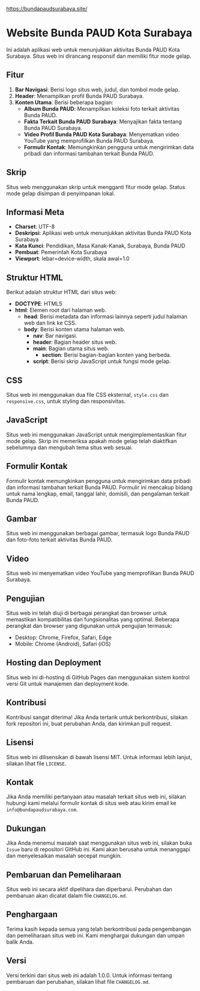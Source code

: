 https://bundapaudsurabaya.site/

# Website Bunda PAUD Kota Surabaya

Ini adalah aplikasi web untuk menunjukkan aktivitas Bunda PAUD Kota Surabaya. Situs web ini dirancang responsif dan memiliki fitur mode gelap.

## Fitur

1. **Bar Navigasi**: Berisi logo situs web, judul, dan tombol mode gelap.
2. **Header**: Menampilkan profil Bunda PAUD Surabaya.
3. **Konten Utama**: Berisi beberapa bagian:
    - **Album Bunda PAUD**: Menampilkan koleksi foto terkait aktivitas Bunda PAUD.
    - **Fakta Terkait Bunda PAUD Surabaya**: Menyajikan fakta tentang Bunda PAUD Surabaya.
    - **Video Profil Bunda PAUD Kota Surabaya**: Menyematkan video YouTube yang memprofilkan Bunda PAUD Surabaya.
    - **Formulir Kontak**: Memungkinkan pengguna untuk mengirimkan data pribadi dan informasi tambahan terkait Bunda PAUD.

## Skrip

Situs web menggunakan skrip untuk mengganti fitur mode gelap. Status mode gelap disimpan di penyimpanan lokal.

## Informasi Meta

- **Charset**: UTF-8
- **Deskripsi**: Aplikasi web untuk menunjukkan aktivitas Bunda PAUD Kota Surabaya
- **Kata Kunci**: Pendidikan, Masa Kanak-Kanak, Surabaya, Bunda PAUD
- **Pembuat**: Pemerintah Kota Surabaya
- **Viewport**: lebar=device-width, skala awal=1.0

## Struktur HTML

Berikut adalah struktur HTML dari situs web:

- **DOCTYPE**: HTML5
- **html**: Elemen root dari halaman web.
  - **head**: Berisi metadata dan informasi lainnya seperti judul halaman web dan link ke CSS.
  - **body**: Berisi konten utama halaman web.
    - **nav**: Bar navigasi.
    - **header**: Bagian header situs web.
    - **main**: Bagian utama situs web.
      - **section**: Berisi bagian-bagian konten yang berbeda.
    - **script**: Berisi skrip JavaScript untuk fungsi mode gelap.

## CSS

Situs web ini menggunakan dua file CSS eksternal, `style.css` dan `responsive.css`, untuk styling dan responsivitas.

## JavaScript

Situs web ini menggunakan JavaScript untuk mengimplementasikan fitur mode gelap. Skrip ini memeriksa apakah mode gelap telah diaktifkan sebelumnya dan mengubah tema situs web sesuai.

## Formulir Kontak

Formulir kontak memungkinkan pengguna untuk mengirimkan data pribadi dan informasi tambahan terkait Bunda PAUD. Formulir ini mencakup bidang untuk nama lengkap, email, tanggal lahir, domisili, dan pengalaman terkait Bunda PAUD.

## Gambar

Situs web ini menggunakan berbagai gambar, termasuk logo Bunda PAUD dan foto-foto terkait aktivitas Bunda PAUD.

## Video

Situs web ini menyematkan video YouTube yang memprofilkan Bunda PAUD Surabaya.

## Pengujian

Situs web ini telah diuji di berbagai perangkat dan browser untuk memastikan kompatibilitas dan fungsionalitas yang optimal. Beberapa perangkat dan browser yang digunakan untuk pengujian termasuk:

- Desktop: Chrome, Firefox, Safari, Edge
- Mobile: Chrome (Android), Safari (iOS)

## Hosting dan Deployment

Situs web ini di-hosting di GitHub Pages dan menggunakan sistem kontrol versi Git untuk manajemen dan deployment kode.

## Kontribusi

Kontribusi sangat diterima! Jika Anda tertarik untuk berkontribusi, silakan fork repositori ini, buat perubahan Anda, dan kirimkan pull request.

## Lisensi

Situs web ini dilisensikan di bawah lisensi MIT. Untuk informasi lebih lanjut, silakan lihat file `LICENSE`.

## Kontak

Jika Anda memiliki pertanyaan atau masalah terkait situs web ini, silakan hubungi kami melalui formulir kontak di situs web atau kirim email ke `info@bundapaudsurabaya.com`.

## Dukungan

Jika Anda menemui masalah saat menggunakan situs web ini, silakan buka `Issue` baru di repositori GitHub ini. Kami akan berusaha untuk menanggapi dan menyelesaikan masalah secepat mungkin.

## Pembaruan dan Pemeliharaan

Situs web ini secara aktif dipelihara dan diperbarui. Perubahan dan pembaruan akan dicatat dalam file `CHANGELOG.md`.

## Penghargaan

Terima kasih kepada semua yang telah berkontribusi pada pengembangan dan pemeliharaan situs web ini. Kami menghargai dukungan dan umpan balik Anda.

## Versi

Versi terkini dari situs web ini adalah 1.0.0. Untuk informasi tentang pembaruan dan perubahan, silakan lihat file `CHANGELOG.md`.

